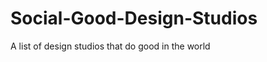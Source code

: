 Social-Good-Design-Studios
==========================

A list of design studios that do good in the world
